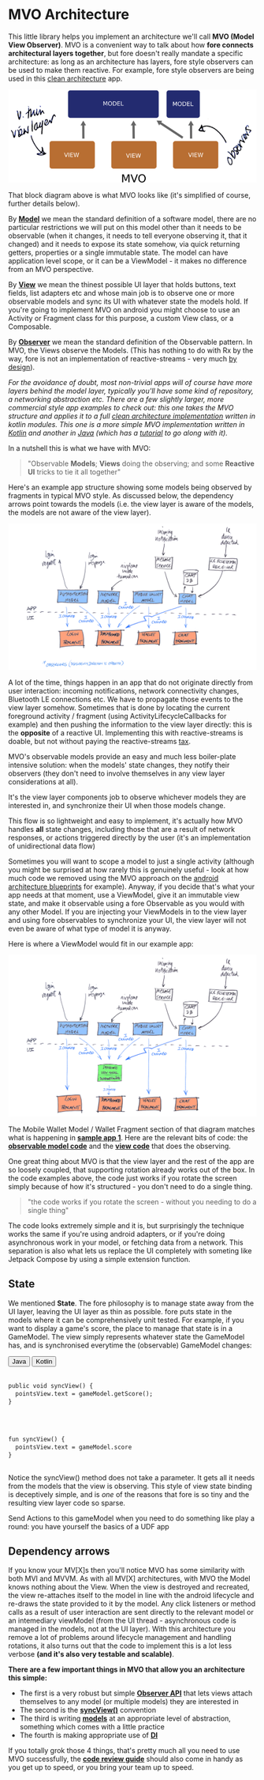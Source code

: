 

# MVO Architecture

This little library helps you implement an architecture we'll call **MVO (Model View Observer)**. MVO is a convenient way to talk about how **fore connects architectural layers together**, but fore doesn't really mandate a specific architecture: as long as an architecture has layers, fore style observers can be used to make them reactive. For example, fore style observers are being used in this [clean architecture](https://dev.to/erdo/clean-architecture-minus-reactive-streams-10i3) app.

![mvo anotated](img/arch_mvo_anotated.png)

That block diagram above is what MVO looks like (it's simplified of course, further details below).

By [**Model**](https://erdo.github.io/android-fore/02-models.html#shoom) we mean the standard definition of a software model, there are no particular restrictions we will put on this model other than it needs to be observable (when it changes, it needs to tell everyone observing it, that it changed) and it needs to expose its state somehow, via quick returning getters, properties or a single immutable state. The model can have application level scope, or it can be a ViewModel - it makes no difference from an MVO perspective.

By [**View**](https://erdo.github.io/android-fore/01-views.html#shoom) we mean the thinest possible UI layer that holds buttons, text fields, list adapters etc and whose main job is to observe one or more observable models and sync its UI with whatever state the models hold. If you're going to implement MVO on android you might choose to use an Activity or Fragment class for this purpose, a custom View class, or a Composable.

By [**Observer**](https://en.wikipedia.org/wiki/Observer_pattern) we mean the standard definition of the Observable pattern. In MVO, the Views observe the Models. (This has nothing to do with Rx by the way, fore is not an implementation of reactive-streams - very much [by design](https://erdo.github.io/android-fore/07-fore-api.html#somethingchanged-parameter)).

*For the avoidance of doubt, most non-trivial apps will of course have more layers behind the model layer, typically you'll have some kind of repository, a networking abstraction etc. There are a few slightly larger, more commercial style app examples to check out: this one takes the MVO structure and applies it to a full [clean architecture implementation](https://github.com/erdo/clean-modules-sample) written in kotlin modules. This one is a more simple MVO implementation written in [Kotlin](https://dev.to/erdo/tic-tac-toe-from-mvp-to-jetpack-compose-57d8) and another in [Java](https://github.com/erdo/android-architecture) (which has a [tutorial](https://dev.to/erdo/tutorial-android-architecture-blueprints-full-todo-app-mvo-edition-259o) to go along with it).*

In a nutshell this is what we have with MVO:

> "Observable **Models**; **Views** doing the observing; and some **Reactive UI** tricks to tie it all together"

Here's an example app structure showing some models being observed by fragments in typical MVO style. As discussed below, the dependency arrows point towards the models (i.e. the view layer is aware of the models, the models are not aware of the view layer).

<a name="architecture-diag"/>

<a name="an overview of the structure of an MVO app, showing models (like NetworkModel and WalletModel) that are informing various views (like DashBoardFragment and WalletFragment) that their states have changed"></a>

![data binding](img/app_arch_0.png)

A lot of the time, things happen in an app that do not originate directly from user interaction: incoming notifications, network connectivity changes, Bluetooth LE connections etc. We have to propagate those events to the view layer somehow. Sometimes that is done by locating the current foreground activity / fragment (using ActivityLifecycleCallbacks for example) and then pushing the information to the view layer directly: this is the <strong>opposite</strong> of a reactive UI. Implementing this with reactive-streams is doable, but not without paying the reactive-streams [tax](https://erdo.github.io/android-fore/07-fore-api.html#reactive-streams).

MVO's observable models provide an easy and much less boiler-plate intensive solution: when the models' state changes, they notify their observers (they don't need to involve themselves in any view layer considerations at all).

It's the view layer components job to observe whichever models they are interested in, and synchronize their UI when those models change.

This flow is so lightweight and easy to implement, it's actually how MVO handles <strong>all</strong> state changes, including those that are a result of network responses, or actions triggered directly by the user (it's an implementation of unidirectional data flow)

Sometimes you will want to scope a model to just a single activity (although you might be surprised at how rarely this is genuinely useful - look at how much code we removed using the MVO approach on the [android architecture blueprints](https://dev.to/erdo/tutorial-android-architecture-blueprints-full-todo-app-mvo-edition-259o) for example). Anyway, if you decide that's what your app needs at that moment, use a ViewModel, give it an immutable view state, and make it observable using a fore Observable as you would with any other Model. If you are injecting your ViewModels in to the view layer and using fore observables to synchronize your UI, the view layer will not even be aware of what type of model it is anyway.

Here is where a ViewModel would fit in our example app:

<a name="a similar diagram to the previous one, but which shows a DashboardViewModel placed in between some regular models (like NetworkModel and ChatModel) and a DashBoardFragment. The DashboardViewModel notifies that it's state has changed whenever one of the models it's observing changes"></a>

![data binding](img/app_arch_2_viewmodel.png)

The Mobile Wallet Model / Wallet Fragment section of that diagram matches what is happening in [**sample app 1**](https://erdo.github.io/android-fore/#fore-1-reactive-ui-example). Here are the relevant bits of code: the [**observable model code**](https://github.com/erdo/android-fore/blob/master/app-examples/example-kt-01reactiveui/src/main/java/foo/bar/example/forereactiveuikt/feature/wallet/Wallet.kt) and the [**view code**](https://github.com/erdo/android-fore/blob/master/app-examples/example-kt-01reactiveui/src/main/java/foo/bar/example/forereactiveuikt/ui/wallet/WalletsActivity.kt) that does the observing.

One great thing about MVO is that the view layer and the rest of the app are so loosely coupled, that supporting rotation already works out of the box. In the code examples above, the code just works if you rotate the screen simply because of how it's structured - you don't need to do a single thing.

> "the code works if you rotate the screen - without you needing to do a single thing"

The code looks extremely simple and it is, but surprisingly the technique works the same if you're using android adapters, or if you're doing asynchronous work in your model, or fetching data from a network. This separation is also what lets us replace the UI completely with someting like Jetpack Compose by using a simple extension function.

## State

We mentioned **State**. The fore philosophy is to manage state away from the UI layer, leaving the UI layer as thin as possible. fore puts state in the models where it can be comprehensively unit tested. For example, if you want to display a game's score, the place to manage that state is in a GameModel. The view simply represents whatever state the GameModel has, and is synchronised everytime the (observable) GameModel changes:

<!-- Tabbed code sample -->
 <div class="tab">
   <button class="tablinks java" onclick="openLanguage('java')">Java</button>
   <button class="tablinks kotlin" onclick="openLanguage('kotlin')">Kotlin</button>
 </div>
<pre class="tabcontent tabbed java"><code>
public void syncView() {
  pointsView.text = gameModel.getScore();
}

</code></pre>
<pre class="tabcontent tabbed kotlin"><code>
fun syncView() {
  pointsView.text = gameModel.score
}

</code></pre>

Notice the syncView() method does not take a parameter. It gets all it needs from the models that the view is observing. This style of view state binding is deceptively simple, and is _one_ of the reasons that fore is so tiny and the resulting view layer code so sparse.

Send Actions to this gameModel when you need to do something like play a round: you have yourself the basics of a UDF app

## Dependency arrows

If you know your MV[X]s then you'll notice MVO has some similarity with both MVI and MVVM. As with all MV[X] architectures, with MVO the Model knows nothing about the View. When the view is destroyed and recreated, the view re-attaches itself to the model in line with the android lifecycle and re-draws the state provided to it by the model. Any click listeners or method calls as a result of user interaction are sent directly to the relevant model or an intemediary viewModel (from the UI thread - asynchronous code is managed in the models, not at the UI layer). With this architecture you remove a lot of problems around lifecycle management and handling rotations, it also turns out that the code to implement this is a lot less verbose **(and it's also very testable and scalable)**.

**There are a few important things in MVO that allow you an architecture this simple:**

* The first is a very robust but simple [**Observer API**](https://erdo.github.io/android-fore/07-fore-api.html#somethingchanged-parameter) that lets views attach themselves to any model (or multiple models) they are interested in
* The second is the [**syncView()**](https://erdo.github.io/android-fore/01-views.html#syncview) convention
* The third is writing [**models**](https://erdo.github.io/android-fore/02-models.html#shoom) at an appropriate level of abstraction, something which comes with a little practice
* The fourth is making appropriate use of [**DI**](https://erdo.github.io/android-fore/05-extras.html#dependency-injection-basics)

 If you totally grok those 4 things, that's pretty much all you need to use MVO successfully, the [**code review guide**](https://erdo.github.io/android-fore/05-extras.html#troubleshooting--how-to-smash-code-reviews) should also come in handy as you get up to speed, or you bring your team up to speed.
